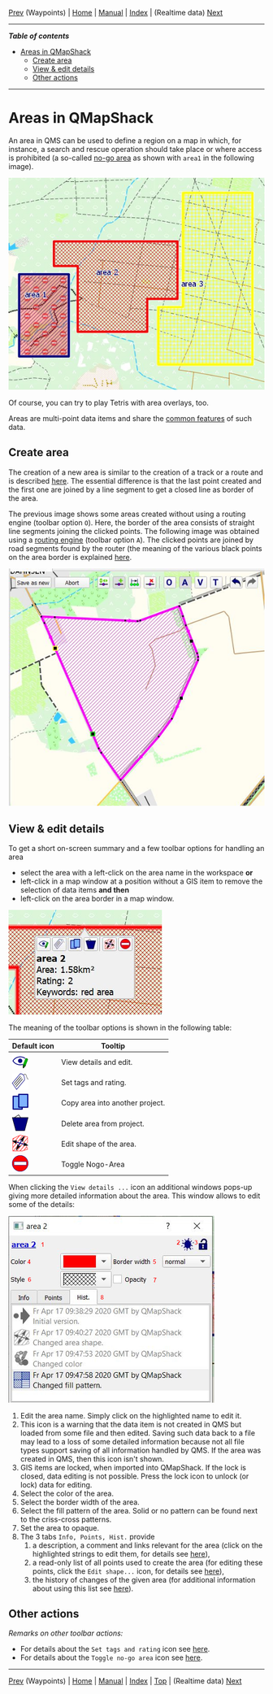 [Prev](DocGisItemsWpt) (Waypoints) | [Home](Home) | [Manual](DocMain) | [Index](AxAdvIndex) | (Realtime data) [Next](DocRealtime)
- - -

***Table of contents***

* [Areas in QMapShack](#areas-in-qmapshack)
    * [Create area](#create-area)
    * [View & edit details](#view--edit-details)
    * [Other actions](#other-actions)

* * * * * * * * * *
 
# Areas in QMapShack

An area in QMS can be used to define a region on a map in which, for instance, a search and rescue operation should take place or where access is prohibited (a so-called [no-go area][NoGo] as shown with `area1` in the following image).


![Areas in QMS][Area]

Of course, you can try to play Tetris with area overlays, too.

Areas are multi-point data items and share the [common features][DataMultiplePts] of such data.


## Create area

The creation of a new area is similar to the creation of a track or a route and is described [here][MultiPt]. The essential difference is that the last point created and the first one are joined by a line segment to get a closed line as border of the area.


The previous image shows some areas created without using a routing engine (toolbar option `O`). Here, the border of the area consists of straight line segments joining the clicked points. The following image was obtained using a [routing engine][Routing] (toolbar option `A`). The clicked points are joined by road segments found by the router (the meaning of the various black points on the area border is explained [here][TrkPts].

![Area in QMS with routing][AreaRoute]



## View & edit details

To get a short on-screen summary and a few toolbar options for handling an area

* select the area with a left-click on the area name in the workspace **or**
* left-click in a map window at a position without a GIS item to remove the selection of data items **and then**
* left-click on the area border in a map window.


![Short area info & action toolbar][AreaToolbar]

The meaning of the toolbar options is shown in the following table:

| Default icon |  Tooltip |
|---------|----------|
|  ![EditDetails.png](images/icons/EditDetails.png) | View details and edit. |
|  ![Tag.png](images/icons/Tag.png) | Set tags and rating. |
|  ![Copy.png](images/icons/Copy.png) | Copy area into another project. |
|  ![DeleteOne.png](images/icons/DeleteOne.png) | Delete area from project. |
|  ![AreaMove.png](images/icons/AreaMove.png) | Edit shape of the area. |
|  ![NoGo.png](images/icons/NoGo.png) | Toggle Nogo-Area |


When clicking the `View details ...` icon an additional windows pops-up giving more detailed information about the area. This window allows to edit some of the details:

![Area info window][AreaInfo]

1. Edit the area name. Simply click on the highlighted name to edit it.
1. This icon is a warning that the data item is not created in QMS but loaded from some file and then edited. Saving such data back to a file may lead to a loss of some detailed information because not all file types support saving of all information handled by QMS. If the area was created in QMS, then this icon isn't shown.
1. GIS items are locked, when imported into QMapShack. If the lock is closed, data editing is not possible. Press the lock icon to unlock (or lock) data for editing.
1. Select the color of the area. 
1. Select the border width of the area. 
1. Select the fill pattern of the area. Solid or no pattern can be found next to the criss-cross patterns.
1. Set the area to opaque.
1. The 3 tabs `Info, Points, Hist.` provide
    1. a description, a comment and links relevant for the area (click on the highlighted strings to edit them, for details see [here][EditMeta]),
    1. a read-only list of all points used to create the area (for editing these points, click the `Edit shape...` icon, for details see [here][EditPts]),
    1. the history of changes of the given area (for additional information about using this list see [here][Hist]).


## Other actions

_Remarks on other toolbar actions:_

* For details about the  `Set tags and rating` icon see [here][Tags].
* For details about the `Toggle no-go area` icon see [here][NoGo].



[EditMeta]: DocGisItems#create-data                         "Edit description and comment"
[EditPts]:  DocGisItemsEditMultiple#edit-line-points        "Edit shape of area"
[Hist]:     DocGisItems#undo--redo                          "Use of history list"
[Tags]:     DocDataSearch#tagging-data                      "Set and use tags"
[NoGo]:     DocGisItemsRouting#using-no-go-areas-and-lines  "Handling no-go areas"
[Routing]:  DocGisItemsRouting#description-of-routing-methods-in-qmapshack "Routing options in toolbar"
[TrkPts]:   DocGisItemsEditMultiple#line-edit-mode          "Meaning of points on track"
[MultiPt]:  DocGisItemsEditMultiple#create-new-data         "Create multi-point data"
[DataMultiplePts]: DocGisItemsEditMultiple                  "Multi-point data"

[Area]:        images/DocGisItemsArea/Area.jpg              "Area without routing"
[AreaRoute]:   images/DocGisItemsArea/AreaWithRouting.jpg   "Area with routing"
[AreaToolbar]: images/DocGisItemsArea/AreaActions.jpg       "Short area info & action toolbar"
[AreaInfo]:    images/DocGisItemsArea/AreaEdit.jpg          "Area info window"


- - -
[Prev](DocGisItemsWpt) (Waypoints) | [Home](Home) | [Manual](DocMain) | [Index](AxAdvIndex) | [Top](#) | (Realtime data) [Next](DocRealtime)
